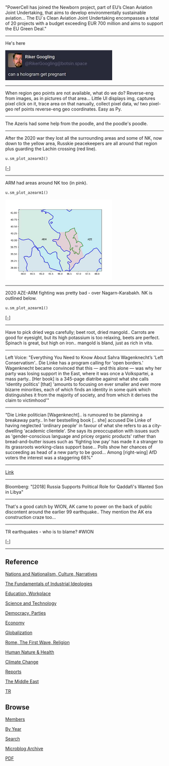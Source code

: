 
"PowerCell has joined the Newborn project, part of EU’s Clean Aviation
Joint Undertaking, that aims to develop environmentally sustainable
aviation... The EU´s Clean Aviation Joint Undertaking encompasses a
total of 20 projects with a budget exceeding EUR 700 million and aims
to support the EU Green Deal."

---

He's here

<img width='340' src='mbl/2023/riker1_toot.jpg'/> 

---

When region geo points are not available, what do we do? Reverse-eng
from images, as in pictures of that area... Little UI displays img,
captures pixel click on it, trace area on that nanually, collect pixel
data, w/ two pixel-geo ref points reverse-eng geo coordinates. Easy as
Py.

---

The Azeris had some  help from the poodle, and the poodle's poodle.

---

After the 2020 war they lost all the surrounding areas and some of NK,
now down to the yellow area, Russkie peacekeepers are all around that
region plus guarding the Lachin crossing (red line).

```python
u.sm_plot_azearm3()
```

[[-]](mbl/2023/azearm3.jpg)

---

ARM had areas around NK too (in pink). 

```python
u.sm_plot_azearm1()
```

<img width='340' src='mbl/2023/azearm2.jpg'/> 

---

2020 AZE-ARM fighting was pretty bad - over Nagarn-Karabakh. NK is
outlined below.

```python
u.sm_plot_azearm1()
```

[[-]](mbl/2023/azearm1.jpg)

---

Have to pick dried vegs carefully; beet root, dried mangold.. Carrots
are good for eyesight, but its high potassium is too relaxing, beets
are perfect. Spinach is great, but high on iron.. mangold is bland,
just as rich in vita.

---

Left Voice: "Everything You Need to Know About Sahra Wagenknecht’s
'Left Conservatism'.. Die Linke has a program calling for 'open
borders.'  Wagenknecht became convinced that this — and this alone —
was why her party was losing support in the East, where it was once a
Volkspartei, a mass party.. [Her book] is a 345-page diatribe against
what she calls 'identity politics' [that] 'amounts to focusing on ever
smaller and ever more bizarre minorities, each of which finds an
identity in some quirk which distinguishes it from the majority of
society, and from which it derives the claim to victimhood'"

---

"Die Linke politician [Wagenknecht].. is rumoured to be planning a
breakaway party.. In her bestselling book [.. she] accused Die Linke
of having neglected 'ordinary people' in favour of what she refers to
as a city-dwelling 'academic clientele'. She says its preoccupation
with issues such as 'gender-conscious language and pricey organic
products' rather than bread-and-butter issues such as 'fighting low
pay' has made it a stranger to its grassroots working-class support
base... Polls show her chances of succeeding as head of a new party to
be good... Among [right-wing] AfD voters the interest was a staggering
68%"

---

[Link](2023/02/keiser-unrigged.html)

---

Bloomberg: "[2018] Russia Supports Political Role for Qaddafi's Wanted
Son in Libya"

---

That's a good catch by WION, AK came to power on the back of public
discontent around the earlier 99 earthquake.. They mention the AK era
construction craze too... 

---

TR earthquakes - who is to blame? \#WION

[[-]](https://youtu.be/dA4LIcRpavQ?t=73)

---

## Reference

[Nations and Nationalism, Culture, Narratives](2013/02/nations-and-nationalism.html)

[The Fundamentals of Industrial Ideologies](2011/04/fundamentals-of-industrial-ideologies.html)

[Education, Workplace](2017/09/education-workplace.html)

[Science and Technology](2018/09/science-technology.html)

[Democracy, Parties](2016/11/democracy.html)

[Economy](2018/05/economy.html)

[Globalization](2018/09/globalization.html)

[Rome, The First Wave, Religion](2017/12/rome.html)

[Human Nature & Health](2020/07/human-nature.html)

[Climate Change](2018/12/climate.html)

[Reports](2019/05/reports.html)

[The Middle East](2019/07/middleeast.html)

[TR](../tr)

## Browse

[Members](2022/08/members.html)

[By Year](years.html)

[Search](search.html)

[Microblog Archive](mbl/index.html)

[PDF](https://drive.google.com/uc?export=view&id=1FSi-1MnqXVq_PVTEXzzflwN8-7h92N_R)
